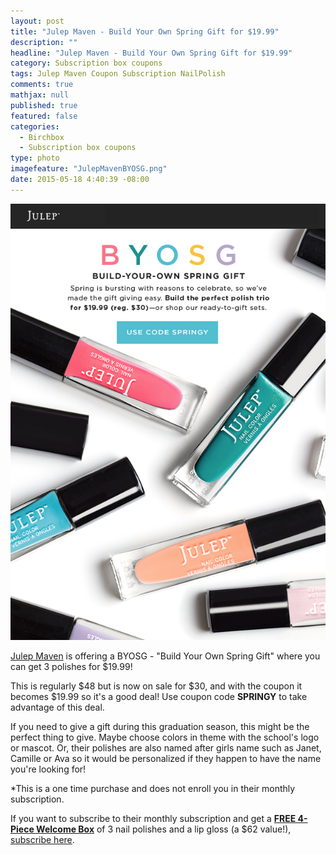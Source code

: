```yaml
---
layout: post
title: "Julep Maven - Build Your Own Spring Gift for $19.99"
description: ""
headline: "Julep Maven - Build Your Own Spring Gift for $19.99"
category: Subscription box coupons
tags: Julep Maven Coupon Subscription NailPolish
comments: true
mathjax: null
published: true
featured: false
categories: 
  - Birchbox
  - Subscription box coupons
type: photo
imagefeature: "JulepMavenBYOSG.png"
date: 2015-05-18 4:40:39 -08:00
---
```

![Julep Maven BYOSG](/images/JulepMavenBYOSG.png)
<p><a href="https://www.julep.com">Julep Maven</a> is offering a BYOSG - "Build Your Own Spring Gift" where you can get 3 polishes for $19.99!</p>

<p>This is regularly $48 but is now on sale for $30, and with the coupon it becomes $19.99 so it's a good deal! Use coupon code <b>SPRINGY</b> to take advantage of this deal.</p>

<p>If you need to give a gift during this graduation season, this might be the perfect thing to give. Maybe choose colors in theme with the school's logo or mascot. 
Or, their polishes are also named after girls name such as Janet, Camille or Ava so it would be personalized if they happen to have the name you're looking for!</p>

<p>*This is a one time purchase and does not enroll you in their monthly subscription.</p>

<p>If you want to subscribe to their monthly subscription and get a <a href="https://www.julep.com/rewardsref/index/refer/id/1532991/"><b>FREE 4-Piece Welcome Box</b></a> of 3 nail polishes and a lip gloss (a $62 value!), <a href="https://www.julep.com/rewardsref/index/refer/id/1532991/">subscribe here</a>.</p>
